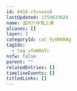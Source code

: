 ```yaml
---
id: 0416-r5vxaas8
lastUpdated: 1754633624
name: 温州六中鬼上课
aliases: []
layer: 3
categoryId: cat_9yUWRRAg
tagIds:
  - tag_ufoW8aYc
nsfw: false
parent: ""
relatedEntries: []
timelineEvents: []
titledLinks: []
---
```


